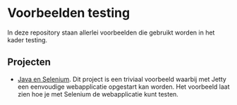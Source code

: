 # Voorbeelden testing

In deze repository staan allerlei voorbeelden die gebruikt worden in het kader
testing.

## Projecten

- [Java en Selenium](java-en-selenium).
Dit project is een triviaal voorbeeld waarbij met Jetty een eenvoudige
webapplicatie opgestart kan worden. Het voorbeeld laat zien hoe je met
Selenium de webapplicatie kunt testen.
